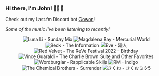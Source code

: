 ### Hi there, I'm John! 🏄🏻‍♂️

Check out my Last.fm Discord bot [Gowon](http://gowon.ca)!

_Some of the music I've been listening to recently!_


<!-- lastfm -->
<p align="center"><img src="https://lastfm.freetls.fastly.net/i/u/64s/559d868bb41acccac296d4cefbfcc8c3.jpg" title="Luna Li - Sunday Mix"> <img src="https://lastfm.freetls.fastly.net/i/u/64s/c1b18f7dd5f2b262a96288bfa2330ad2.jpg" title="Magdalena Bay - Mercurial World"> <img src="https://lastfm.freetls.fastly.net/i/u/64s/7d6e940a21c7666bd1314b3574fd407a.jpg" title="Beck - The Information"> <img src="https://lastfm.freetls.fastly.net/i/u/64s/d8c03cbd56754800648c399ed4e8a530.jpg" title="Eve - 廻人"> <img src="https://lastfm.freetls.fastly.net/i/u/64s/08210877c889d5188feb1f6b14c574cb.jpg" title="Red Velvet - The ReVe Festival 2022 - Birthday"> <img src="https://lastfm.freetls.fastly.net/i/u/64s/383541103f378df3229f83b77f05f795.jpg" title="Vince Guaraldi - The Charlie Brown Suite and Other Favorites"> <img src="https://lastfm.freetls.fastly.net/i/u/64s/072b7dfb973e45f7926748f37718a668.jpg" title="Wordburglar - Rapplicable Skills"> <img src="https://lastfm.freetls.fastly.net/i/u/64s/27378cd645051d4c14ea809187bdf43b.jpg" title="RM - Indigo"> <img src="https://lastfm.freetls.fastly.net/i/u/64s/1428ec66344849829440668951259baa.png" title="The Chemical Brothers - Surrender"> <img src="https://lastfm.freetls.fastly.net/i/u/64s/997119632091e33a645e867b93725f83.jpg" title="きくお - きくおミク5"> </p>
